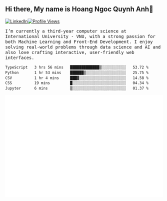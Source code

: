## Hi there, My name is Hoang Ngoc Quynh Anh👋

[![LinkedIn](https://img.shields.io/badge/LinkedIn-0077B5?style=flat&logo=linkedin&logoColor=white)](https://www.linkedin.com/in/quynhanh572004/)[![Profile Views](https://komarev.com/ghpvc/?username=Greekatz&color=blue&style=flat-square)](https://github.com/quynhanhhoang572004)  

<samp> I’m currently a third-year computer science at International University - VNU, with a strong passion for both Machine Learning and Front-End Development. I enjoy solving real-world problems through data science and AI and also love crafting interactive, user-friendly web interfaces.<samp> 




<!--START_SECTION:waka-->

```txt
TypeScript   3 hrs 56 mins   █████████████▒░░░░░░░░░░░   53.72 %
Python       1 hr 53 mins    ██████▒░░░░░░░░░░░░░░░░░░   25.75 %
CSV          1 hr 4 mins     ███▓░░░░░░░░░░░░░░░░░░░░░   14.58 %
CSS          19 mins         █░░░░░░░░░░░░░░░░░░░░░░░░   04.34 %
Jupyter      6 mins          ▒░░░░░░░░░░░░░░░░░░░░░░░░   01.37 %
```

<!--END_SECTION:waka-->

![Full-year Contribution Calendar](https://github.com/quynhanhhoang572004/quynhanhhoang572004/blob/main/metrics.plugin.isocalendar.fullyear.svg)

